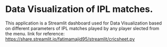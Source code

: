 # Data Visualization of IPL matches.
This application is a Streamlit dashboard used for Data Visualization based on different parameters of IPL matches played by any player slected from the menu.
link for reference: https://share.streamlit.io/fatimamajid95/streamlit/cricsheet.py
